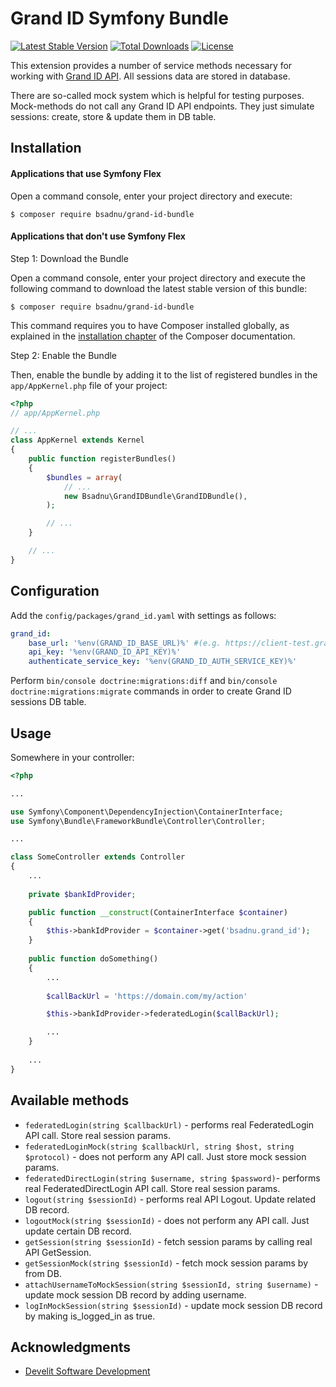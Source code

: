 Grand ID Symfony Bundle
===============================

[![Latest Stable Version](https://poser.pugx.org/bsadnu/grand-id-bundle/v/stable)](https://packagist.org/packages/bsadnu/grand-id-bundle) 
[![Total Downloads](https://poser.pugx.org/bsadnu/grand-id-bundle/downloads)](https://packagist.org/packages/bsadnu/grand-id-bundle) 
[![License](https://poser.pugx.org/bsadnu/grand-id-bundle/license)](https://packagist.org/packages/bsadnu/grand-id-bundle)

This extension provides a number of service methods necessary for working with [Grand ID API](https://www.grandid.com/documentation/). All sessions data are stored in database.

There are so-called mock system which is helpful for testing purposes. Mock-methods do not call any Grand ID API endpoints. They just simulate sessions: create, store & update them in DB table.


## Installation


#### Applications that use Symfony Flex


Open a command console, enter your project directory and execute:

```console
$ composer require bsadnu/grand-id-bundle
```

#### Applications that don't use Symfony Flex


Step 1: Download the Bundle

Open a command console, enter your project directory and execute the
following command to download the latest stable version of this bundle:

```console
$ composer require bsadnu/grand-id-bundle
```

This command requires you to have Composer installed globally, as explained
in the [installation chapter](https://getcomposer.org/doc/00-intro.md)
of the Composer documentation.

Step 2: Enable the Bundle

Then, enable the bundle by adding it to the list of registered bundles
in the `app/AppKernel.php` file of your project:

```php
<?php
// app/AppKernel.php

// ...
class AppKernel extends Kernel
{
    public function registerBundles()
    {
        $bundles = array(
            // ...
            new Bsadnu\GrandIDBundle\GrandIDBundle(),
        );

        // ...
    }

    // ...
}
```

## Configuration

Add the `config/packages/grand_id.yaml` with settings as follows:

```yml
grand_id:
    base_url: '%env(GRAND_ID_BASE_URL)%' #(e.g. https://client-test.grandid.com/json1.1/)
    api_key: '%env(GRAND_ID_API_KEY)%'
    authenticate_service_key: '%env(GRAND_ID_AUTH_SERVICE_KEY)%'
```

Perform `bin/console doctrine:migrations:diff` and `bin/console doctrine:migrations:migrate` commands in order to create Grand ID sessions DB table.

## Usage

Somewhere in your controller:

```php
<?php

...

use Symfony\Component\DependencyInjection\ContainerInterface;
use Symfony\Bundle\FrameworkBundle\Controller\Controller;

...

class SomeController extends Controller
{
    ...
    
    private $bankIdProvider;

    public function __construct(ContainerInterface $container)
    {
        $this->bankIdProvider = $container->get('bsadnu.grand_id');
    }
    
    public function doSomething()
    {
        ...
        
        $callBackUrl = 'https://domain.com/my/action'

        $this->bankIdProvider->federatedLogin($callBackUrl);

        ...
    }   
    
    ...
}
```


## Available methods

* `federatedLogin(string $callbackUrl)` - performs real FederatedLogin API call. Store real session params.
* `federatedLoginMock(string $callbackUrl, string $host, string $protocol)` - does not perform any API call. Just store mock session params.
* `federatedDirectLogin(string $username, string $password)`- performs real FederatedDirectLogin API call. Store real session params.
* `logout(string $sessionId)` - performs real API Logout. Update related DB record.
* `logoutMock(string $sessionId)` - does not perform any API call. Just update certain DB record.
* `getSession(string $sessionId)` - fetch session params by calling real API GetSession.
* `getSessionMock(string $sessionId)` - fetch mock session params by from DB.
* `attachUsernameToMockSession(string $sessionId, string $username)` - update mock session DB record by adding username.
* `logInMockSession(string $sessionId)` - update mock session DB record by making is_logged_in as true.

## Acknowledgments
* [Develit Software Development](https://www.develit.se)
